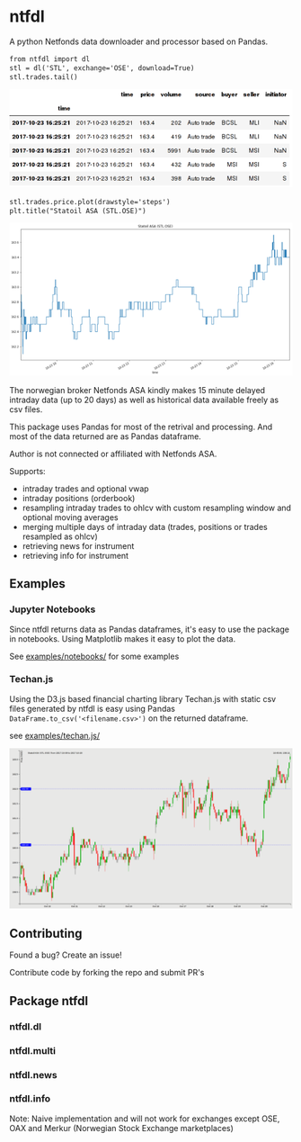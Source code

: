 # ntfdl
 A python Netfonds data downloader and processor based on Pandas.

 ```
 from ntfdl import dl
 stl = dl('STL', exchange='OSE', download=True)
 stl.trades.tail()
 ```
 ![Pandas dataframe](examples/img/trades_dataframe.png)
```
stl.trades.price.plot(drawstyle='steps')
plt.title("Statoil ASA (STL.OSE)")
```
![Notebook example](examples/img/nb_stl.png)

 The norwegian broker Netfonds ASA kindly makes 15 minute delayed intraday data (up to 20 days) as well as historical data available freely as csv files.

 This package uses Pandas for most of the retrival and processing. And most of the data returned are as Pandas dataframe.

 Author is not connected or affiliated with Netfonds ASA.

 Supports:
 - intraday trades and optional vwap
 - intraday positions (orderbook)
 - resampling intraday trades to ohlcv with custom resampling window and optional moving averages
 - merging multiple days of intraday data (trades, positions or trades resampled as ohlcv)
 - retrieving news for instrument
 - retrieving info for instrument

## Examples

### Jupyter Notebooks

Since ntfdl returns data as Pandas dataframes, it's easy to use the package in notebooks. Using Matplotlib makes it easy to plot the data.

See [examples/notebooks/](examples/notebooks/) for some examples

### Techan.js
Using the D3.js based financial charting library Techan.js with static csv files generated by ntfdl is easy using Pandas `DataFrame.to_csv('<filename.csv>')` on the returned dataframe.

see [examples/techan.js/](examples/techan.js/)

![Techan.js example](examples/img/techan_js.png)

## Contributing
Found a bug? Create an issue!

Contribute code by forking the repo and submit PR's


## Package ntfdl

### ntfdl.dl

### ntfdl.multi

### ntfdl.news

### ntfdl.info
Note: Naive implementation and will not work for exchanges except OSE, OAX and Merkur (Norwegian Stock Exchange marketplaces)

